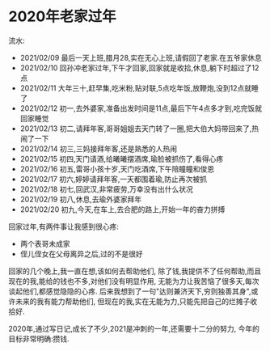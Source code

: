 # 2020年老家过年

流水:

- 2021/02/09 最后一天上班,腊月28,实在无心上班,请假回了老家.在五爷家休息
- 2021/02/10 回孙冲老家过年,下午才回家,回家就是收拾,休息,躺下时超过了12点
- 2021/02/11 大年三十,赶早集,吃米粉,贴对联,5点吃年饭,放鞭炮,没到12点就睡了
- 2021/02/12 初一,去外婆家,准备出发时间是11点,最后下午4点多才到,吃完饭就回家睡觉
- 2021/02/13 初二,请拜年客,哥哥姐姐去天门转了一圈,把大伯大妈带回来了,热闹了一下
- 2021/02/14 初三,三妈接拜年客,还是熟悉的人热闹
- 2021/02/15 初四,天门请酒,给曦曦摆酒席,瑜脸被抓伤了,看得心疼
- 2021/02/16 初五,雷哥小孩十岁,天门吃酒席,下午陪瞳瞳和俊恩
- 2021/02/17 初六,婷婷请拜年客,一天都围着瑜,防止再次被抓
- 2021/02/18 初七,回武汉,非常疲劳,万幸没有出什么状况
- 2021/02/19 初八,休息,去瑜外婆家拜年
- 2021/02/20 初九,今天,在车上,去合肥的路上,开始一年的奋力拼搏

回家过年,有两件事让我感到很心疼:

- 两个表哥未成家
- 侄儿侄女在父母离异之后,过的不是很好

回家的几个晚上,我一直在想,该如何去帮助他们,
除了钱,我提供不了任何帮助,而且现在的我,能给的钱也不多,对他们没有明显作用,
无能为力让我苦恼了很多天,每次谈起他们,都感觉隐隐的心疼.
后来我想到了一句"达则兼济天下,穷则独善其身",或许未来的我有能力帮助他们,
但现在的我,实在无能为力,只能先把自己的烂摊子收拾好.

2020年,通过写日记,成长了不少,2021是冲刺的一年,还需要十二分的努力,
今年的目标非常明确:攒钱.
